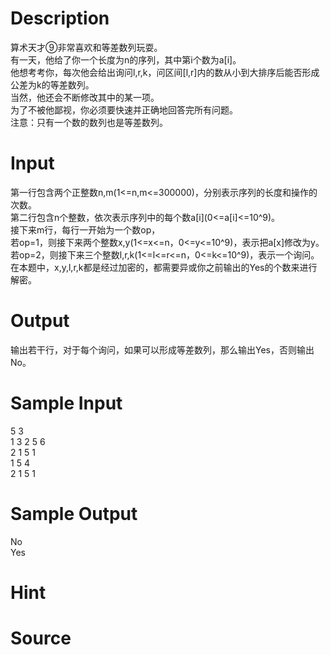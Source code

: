 
# Description

<div class="content"><p>算术天才⑨非常喜欢和等差数列玩耍。<br/>
有一天，他给了你一个长度为n的序列，其中第i个数为a[i]。<br/>
他想考考你，每次他会给出询问l,r,k，问区间[l,r]内的数从小到大排序后能否形成公差为k的等差数列。<br/>
当然，他还会不断修改其中的某一项。<br/>
为了不被他鄙视，你必须要快速并正确地回答完所有问题。<br/>
注意：只有一个数的数列也是等差数列。</p></div>

# Input

<div class="content"><p>第一行包含两个正整数n,m(1&lt;=n,m&lt;=300000)，分别表示序列的长度和操作的次数。<br/>
第二行包含n个整数，依次表示序列中的每个数a[i](0&lt;=a[i]&lt;=10^9)。<br/>
接下来m行，每行一开始为一个数op，<br/>
若op=1，则接下来两个整数x,y(1&lt;=x&lt;=n，0&lt;=y&lt;=10^9)，表示把a[x]修改为y。<br/>
若op=2，则接下来三个整数l,r,k(1&lt;=l&lt;=r&lt;=n，0&lt;=k&lt;=10^9)，表示一个询问。<br/>
在本题中，x,y,l,r,k都是经过加密的，都需要异或你之前输出的Yes的个数来进行解密。</p></div>

# Output

<div class="content"><p>输出若干行，对于每个询问，如果可以形成等差数列，那么输出Yes，否则输出No。</p></div>

# Sample Input

<div class="content"><span class="sampledata">5 3<br/>
1 3 2 5 6<br/>
2 1 5 1<br/>
1 5 4<br/>
2 1 5 1</span></div>

# Sample Output

<div class="content"><span class="sampledata">No<br/>
Yes</span></div>

# Hint

<div class="content"><p></p></div>

# Source

<div class="content"><p><a href="problemset.php?search="></a></p></div>


